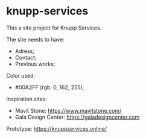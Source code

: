 # knupp-services
This a site project for Knupp Services.

The site needs to have:

- Adress;
- Contact;
- Previous works;

Color used:

- #00A2FF (rgb: 0, 162, 255);

Inspiration sites:

- Mavit Stone: https://www.mavitstone.com/
- Gala Design Center: https://galadesigncenter.com

Prototype: https://knuppservices.online/
